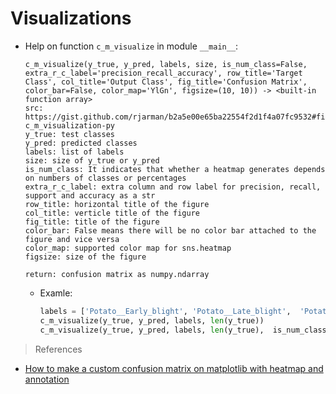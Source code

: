 # Visualizations

- Help on function `c_m_visualize` in module `__main__`:

  ```
  c_m_visualize(y_true, y_pred, labels, size, is_num_class=False, extra_r_c_label='precision_recall_accuracy', row_title='Target Class', col_title='Output Class', fig_title='Confusion Matrix', color_bar=False, color_map='YlGn', figsize=(10, 10)) -> <built-in function array>
  src: https://gist.github.com/rjarman/b2a5e00e65ba22554f2d1f4a07fc9532#file-c_m_visualization-py
  y_true: test classes
  y_pred: predicted classes
  labels: list of labels
  size: size of y_true or y_pred
  is_num_class: It indicates that whether a heatmap generates depends on numbers of classes or percentages
  extra_r_c_label: extra column and row label for precision, recall, support and accuracy as a str
  row_title: horizontal title of the figure
  col_title: verticle title of the figure
  fig_title: title of the figure
  color_bar: False means there will be no color bar attached to the figure and vice versa
  color_map: supported color map for sns.heatmap
  figsize: size of the figure

  return: confusion matrix as numpy.ndarray
  ```

  - Examle:
    ```python
    labels = ['Potato__Early_blight', 'Potato__Late_blight',  'Potato__healthy', 'Tomato__Early_blight',  'Tomato__Late_blight', 'Tomato__healthy']
    c_m_visualize(y_true, y_pred, labels, len(y_true))
    c_m_visualize(y_true, y_pred, labels, len(y_true),  is_num_class=True)
    ```

> References

- [How to make a custom confusion matrix on matplotlib with heatmap and annotation](https://blog.heaplinker.com/How-to-make-a-custom-confusion-matrix-on-matplotlib-with-heatmap-and-annotation-2021070218326405004/)
